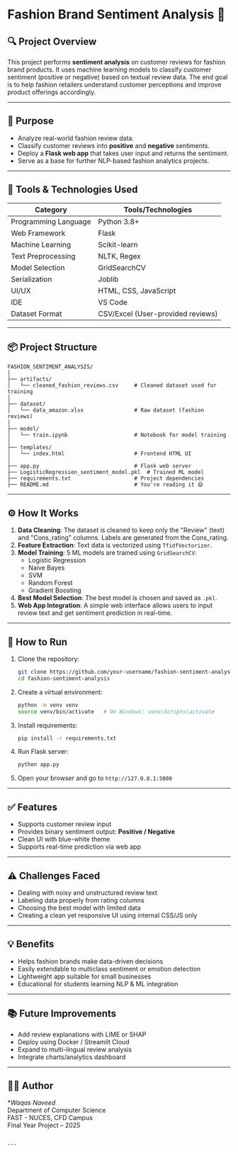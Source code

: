  
# Fashion Brand Sentiment Analysis 🌟

## 🔍 Project Overview

This project performs **sentiment analysis** on customer reviews for fashion brand products. It uses machine learning models to classify customer sentiment (positive or negative) based on textual review data. The end goal is to help fashion retailers understand customer perceptions and improve product offerings accordingly.

---

## 🎯 Purpose

- Analyze real-world fashion review data.
- Classify customer reviews into **positive** and **negative** sentiments.
- Deploy a **Flask web app** that takes user input and returns the sentiment.
- Serve as a base for further NLP-based fashion analytics projects.

---

## 🧰 Tools & Technologies Used

| Category         | Tools/Technologies |
|------------------|--------------------|
| Programming Language | Python 3.8+ |
| Web Framework    | Flask |
| Machine Learning | Scikit-learn |
| Text Preprocessing | NLTK, Regex |
| Model Selection  | GridSearchCV |
| Serialization    | Joblib |
| UI/UX            | HTML, CSS, JavaScript |
| IDE              | VS Code |
| Dataset Format   | CSV/Excel (User-provided reviews) |

---

## 📦 Project Structure

```
FASHION_SENTIMENT_ANALYSIS/
│
├── artifacts/
│   └── cleaned_fashion_reviews.csv     # Cleaned dataset used for training
│
├── dataset/
│   └── data_amazon.xlsx                # Raw dataset (fashion reviews)
│
├── model/
│   └── train.ipynb                     # Notebook for model training
│
├── templates/
│   └── index.html                      # Frontend HTML UI
│
├── app.py                              # Flask web server
├── LogisticRegression_sentiment_model.pkl  # Trained ML model
├── requirements.txt                    # Project dependencies
├── README.md                           # You're reading it 😄
```

---

## ⚙️ How It Works

1. **Data Cleaning**: The dataset is cleaned to keep only the "Review" (text) and "Cons_rating" columns. Labels are generated from the Cons_rating.
2. **Feature Extraction**: Text data is vectorized using `TfidfVectorizer`.
3. **Model Training**: 5 ML models are trained using `GridSearchCV`:
   - Logistic Regression
   - Naive Bayes
   - SVM
   - Random Forest
   - Gradient Boosting
4. **Best Model Selection**: The best model is chosen and saved as `.pkl`.
5. **Web App Integration**: A simple web interface allows users to input review text and get sentiment prediction in real-time.

---

## 🚀 How to Run

1. Clone the repository:
   ```bash
   git clone https://github.com/your-username/fashion-sentiment-analysis.git
   cd fashion-sentiment-analysis
   ```

2. Create a virtual environment:
   ```bash
   python -m venv venv
   source venv/bin/activate   # On Windows: venv\Scripts\activate
   ```

3. Install requirements:
   ```bash
   pip install -r requirements.txt
   ```

4. Run Flask server:
   ```bash
   python app.py
   ```

5. Open your browser and go to `http://127.0.0.1:5000`

---

## ✅ Features

- Supports customer review input
- Provides binary sentiment output: **Positive / Negative**
- Clean UI with blue-white theme
- Supports real-time prediction via web app

---

## ⚠️ Challenges Faced

- Dealing with noisy and unstructured review text
- Labeling data properly from rating columns
- Choosing the best model with limited data
- Creating a clean yet responsive UI using internal CSS/JS only

---

## 💡 Benefits

- Helps fashion brands make data-driven decisions
- Easily extendable to multiclass sentiment or emotion detection
- Lightweight app suitable for small businesses
- Educational for students learning NLP & ML integration

---

## 📚 Future Improvements

- Add review explanations with LIME or SHAP
- Deploy using Docker / Streamlit Cloud
- Expand to multi-lingual review analysis
- Integrate charts/analytics dashboard

---

## 👨‍💻 Author

**Waqas Naveed*  
Department of Computer Science  
FAST - NUCES, CFD Campus  
Final Year Project – 2025  
```

---